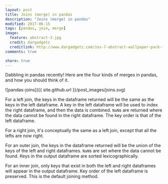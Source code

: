 ```yaml
---
layout: post
title: Joins (merge) in pandas
description: "Joins (merge) in pandas"
modified: 2017-06-15
tags: [pandas, join, merge]
image:
  feature: abstract-3.jpg
  credit: dargadgetz
  creditlink: http://www.dargadgetz.com/ios-7-abstract-wallpaper-pack-for-iphone-5-and-ipod-touch-retina/
comments: true

share: true
---
```


Dabbling in pandas recently! Here are the four kinds of merges in pandas, and how you should think of it.

![pandas-joins]({{ site.github.url }}/post_images/joins.svg)

For a left join, the keys in the dataframe returned will be the same as the keys in the left dataframe. A key in the left dataframe will be used to index the right dataframe, and then the data is combined. `NaN`s are returned where the data cannot be found in the right dataframe. The key order is that of the left dataframe.

For a right join, it's conceptually the same as a left join, except that all the lefts are now right.

For an outer join, the keys in the dataframe returned will be the union of the keys of the left and right dataframes. `NaN`s are set where the data cannot be found. Keys in the output dataframe are sorted lexicographically.

For an inner join, only keys that exist in both the left and right dataframes will appear in the output dataframe. Key order of the left dataframe is preserved. This is the default joining method.